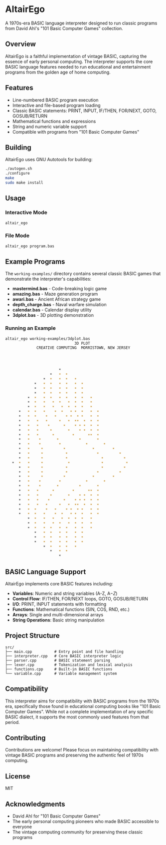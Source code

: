 # AltairEgo

A 1970s-era BASIC language interpreter designed to run classic programs from David Ahl's "101 Basic Computer Games" collection.

## Overview

AltairEgo is a faithful implementation of vintage BASIC, capturing the essence of early personal computing. The interpreter supports the core BASIC language features needed to run educational and entertainment programs from the golden age of home computing.

## Features

- Line-numbered BASIC program execution
- Interactive and file-based program loading
- Classic BASIC statements: PRINT, INPUT, IF/THEN, FOR/NEXT, GOTO, GOSUB/RETURN
- Mathematical functions and expressions
- String and numeric variable support
- Compatible with programs from "101 Basic Computer Games"

## Building

AltairEgo uses GNU Autotools for building:

```bash
./autogen.sh
./configure
make
sudo make install
```

## Usage

### Interactive Mode
```bash
altair_ego
```

### File Mode
```bash
altair_ego program.bas
```

## Example Programs

The `working-examples/` directory contains several classic BASIC games that demonstrate the interpreter's capabilities:

- **mastermind.bas** - Code-breaking logic game
- **amazing.bas** - Maze generation program
- **awari.bas** - Ancient African strategy game
- **depth_charge.bas** - Naval warfare simulation
- **calendar.bas** - Calendar display utility
- **3dplot.bas** - 3D plotting demonstration

### Running an Example

```bash
altair_ego working-examples/3dplot.bas
                               3D PLOT
              CREATIVE COMPUTING  MORRISTOWN, NEW JERSEY




                        *
                    *   *  *
                 *  *   *  *   *
             *   *  *   *  *   *  *
             *   *  *   *  *   *  *
             *   *  *   *  *   *  *
          *  *   *  *   *  *   *  *   *
          *  *   *   *  *   *  *  *   *
          *  *   *   *   *  *  *  *   *
      *   *  *   *    *  *   * *  *   *  *
      *   *  *    *   *    * *  * *   *  *
      *   *   *   *     *   *  **  *  *  *
      *   *   *    *      *    * * *  *  *
      *   *   *     *       *    * *  *  *
      *   *   *      *        *      **  *
      *   *    *       *         *       *
      *   *    *        *           *       *
      *   *     *         *            *        *
      *   *     *          *             *         *
      *   *     *          *               *         *
   *  *   *     *           *              *          *
      *   *     *          *               *         *
      *   *     *          *             *         *
      *   *     *         *            *        *
      *   *    *        *           *       *
      *   *    *       *         *       *
      *   *   *      *        *      **  *
      *   *   *     *       *    * *  *  *
      *   *   *    *      *    * * *  *  *
      *   *   *   *     *   *  **  *  *  *
      *   *  *    *   *    * *  * *   *  *
      *   *  *   *    *  *   * *  *   *  *
          *  *   *   *   *  *  *  *   *
          *  *   *   *  *   *  *  *   *
          *  *   *  *   *  *   *  *   *
             *   *  *   *  *   *  *
             *   *  *   *  *   *  *
             *   *  *   *  *   *  *
                 *  *   *  *   *
                    *   *  *
                        *

```

## BASIC Language Support

AltairEgo implements core BASIC features including:

- **Variables**: Numeric and string variables (A-Z, A$-Z$)
- **Control Flow**: IF/THEN, FOR/NEXT loops, GOTO, GOSUB/RETURN
- **I/O**: PRINT, INPUT statements with formatting
- **Functions**: Mathematical functions (SIN, COS, RND, etc.)
- **Arrays**: Single and multi-dimensional arrays
- **String Operations**: Basic string manipulation

## Project Structure

```
src/
├── main.cpp          # Entry point and file handling
├── interpreter.cpp   # Core BASIC interpreter logic
├── parser.cpp        # BASIC statement parsing
├── lexer.cpp         # Tokenization and lexical analysis
├── functions.cpp     # Built-in BASIC functions
└── variable.cpp      # Variable management system
```

## Compatibility

This interpreter aims for compatibility with BASIC programs from the 1970s era, specifically those found in educational computing books like "101 Basic Computer Games". While not a complete implementation of any specific BASIC dialect, it supports the most commonly used features from that period.

## Contributing

Contributions are welcome! Please focus on maintaining compatibility with vintage BASIC programs and preserving the authentic feel of 1970s computing.

## License

MIT

## Acknowledgments

- David Ahl for "101 Basic Computer Games"
- The early personal computing pioneers who made BASIC accessible to everyone
- The vintage computing community for preserving these classic programs
